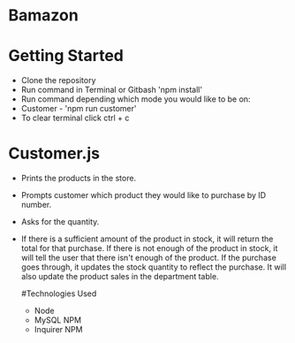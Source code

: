 # Bamazon

# Getting Started
* Clone the repository 
* Run command in Terminal or Gitbash 'npm install'
* Run command depending which mode you would like to be on:
* Customer - 'npm run customer'
* To clear terminal click ctrl + c

# Customer.js
* Prints the products in the store.

* Prompts customer which product they would like to purchase by ID number.

* Asks for the quantity.

* If there is a sufficient amount of the product in stock, it will return the total for that purchase.
  If there is not enough of the product in stock, it will tell the user that there isn't enough of the product.
  If the purchase goes through, it updates the stock quantity to reflect the purchase.
  It will also update the product sales in the department table.
  
  #Technologies Used
  * Node
  * MySQL NPM
  * Inquirer NPM
